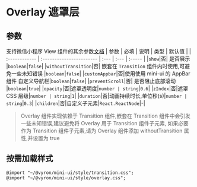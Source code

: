 # Overlay 遮罩层

## 参数

支持微信小程序 View 组件的其余参数[文档](https://developers.weixin.qq.com/miniprogram/dev/component/view.html)
| 参数 | 必填 | 说明 | 类型 | 默认值 |
| :------------ | :----------------------- | :--- | :--- | :----- |
|`show`|否| 是否展示 |`boolean`|`false`|
|`withoutTransition`|否| 嵌套在 `Transition` 组件内时使用,可避免一些未知错误 |`boolean`|`false`|
|`customAppbar`|否|使用使用 mini-ui 的 AppBar 组件 自定义导航栏|`boolean`|`false`|
|`preventScroll`|否| 是否阻止底部滚动 |`boolean`|`true`|
|`opacity`|否|遮罩透明度|`number | string`|`0.6`|
|`zIndex`|否|遮罩 CSS 层级|`number | string`|`1`|
|`duration`|否|动画持续时长,单位秒(s)|`number | string`|`0.3`|
|`children`|否|自定义子元素|`React.ReactNode`|-|

> Overlay 组件实现依赖于 Transition 组件,嵌套在 Transition 组件中会引发一些未知错误,建议避免将 Overlay 用于 Transition 组件子元素,
> 如果必要作为 Transition 组件子元素,请为 Overlay 组件添加 withoutTransition 属性,并设置为 true

## 按需加载样式

```less
@import "~/@vyron/mini-ui/style/transition.css";
@import "~/@vyron/mini-ui/style/overlay.css";
```
